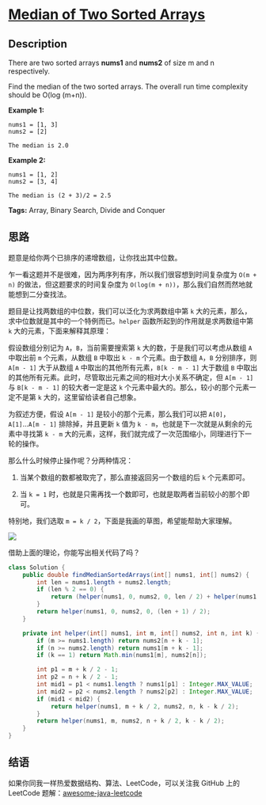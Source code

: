 # [Median of Two Sorted Arrays][title]

## Description

There are two sorted arrays **nums1** and **nums2** of size m and n respectively.

Find the median of the two sorted arrays. The overall run time complexity should be O(log (m+n)).

**Example 1:**

```
nums1 = [1, 3]
nums2 = [2]

The median is 2.0
```

**Example 2:**

```
nums1 = [1, 2]
nums2 = [3, 4]

The median is (2 + 3)/2 = 2.5
```

**Tags:** Array, Binary Search, Divide and Conquer


## 思路

题意是给你两个已排序的递增数组，让你找出其中位数。

乍一看这题并不是很难，因为两序列有序，所以我们很容想到时间复杂度为 `O(m + n)` 的做法，但这题要求的时间复杂度为 `O(log(m + n))`，那么我们自然而然地就能想到二分查找法。

题目是让找两数组的中位数，我们可以泛化为求两数组中第 `k` 大的元素，那么，求中位数就是其中的一个特例而已。`helper` 函数所起到的作用就是求两数组中第 `k` 大的元素，下面来解释其原理：

假设数组分别记为 `A`，`B`，当前需要搜索第 `k` 大的数，于是我们可以考虑从数组 `A` 中取出前 `m` 个元素，从数组 `B` 中取出 `k - m` 个元素。由于数组 `A`，`B` 分别排序，则 `A[m - 1]` 大于从数组 `A` 中取出的其他所有元素，`B[k - m - 1]` 大于数组 `B` 中取出的其他所有元素。此时，尽管取出元素之间的相对大小关系不确定，但 `A[m - 1]` 与 `B[k - m - 1]` 的较大者一定是这 `k` 个元素中最大的。那么，较小的那个元素一定不是第 `k` 大的，这里留给读者自己想象。

为叙述方便，假设 `A[m - 1]` 是较小的那个元素，那么我们可以把 `A[0]`，`A[1]`...`A[m - 1]` 排除掉，并且更新 `k` 值为 `k - m`，也就是下一次就是从剩余的元素中寻找第 `k - m` 大的元素，这样，我们就完成了一次范围缩小，同理进行下一轮的操作。

那么什么时候停止操作呢？分两种情况：

1. 当某个数组的数都被取完了，那么直接返回另一个数组的后 `k` 个元素即可。

2. 当 `k = 1` 时，也就是只需再找一个数即可，也就是取两者当前较小的那个即可。

特别地，我们选取 `m = k / 2`，下面是我画的草图，希望能帮助大家理解。

![](https://raw.githubusercontent.com/Blankj/awesome-java-leetcode/master/note/004/my_draw.jpg)

借助上面的理论，你能写出相关代码了吗？

```java
class Solution {
    public double findMedianSortedArrays(int[] nums1, int[] nums2) {
        int len = nums1.length + nums2.length;
        if (len % 2 == 0) {
            return (helper(nums1, 0, nums2, 0, len / 2) + helper(nums1, 0, nums2, 0, len / 2 + 1)) / 2.0;
        }
        return helper(nums1, 0, nums2, 0, (len + 1) / 2);
    }

    private int helper(int[] nums1, int m, int[] nums2, int n, int k) {
        if (m >= nums1.length) return nums2[n + k - 1];
        if (n >= nums2.length) return nums1[m + k - 1];
        if (k == 1) return Math.min(nums1[m], nums2[n]);

        int p1 = m + k / 2 - 1;
        int p2 = n + k / 2 - 1;
        int mid1 = p1 < nums1.length ? nums1[p1] : Integer.MAX_VALUE;
        int mid2 = p2 < nums2.length ? nums2[p2] : Integer.MAX_VALUE;
        if (mid1 < mid2) {
            return helper(nums1, m + k / 2, nums2, n, k - k / 2);
        }
        return helper(nums1, m, nums2, n + k / 2, k - k / 2);
    }
}
```


## 结语

如果你同我一样热爱数据结构、算法、LeetCode，可以关注我 GitHub 上的 LeetCode 题解：[awesome-java-leetcode][ajl]



[title]: https://leetcode.com/problems/median-of-two-sorted-arrays
[ajl]: https://github.com/Blankj/awesome-java-leetcode
